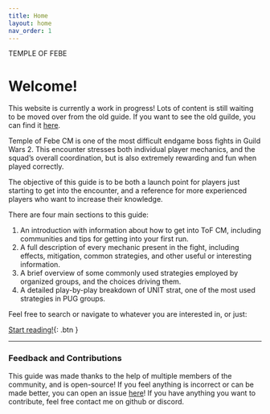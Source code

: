 ```yaml
---
title: Home
layout: home
nav_order: 1
---
```


<div class="intro">
    TEMPLE OF FEBE
</div>

# Welcome!

This website is currently a work in progress! Lots of content is still waiting to be moved over from the old guide.
If you want to see the old guilde, you can find it [here](https://templeoffebe.tiiny.site/).

Temple of Febe CM is one of the most difficult endgame boss fights in Guild Wars 2. This encounter stresses both individual player mechanics, and the squad’s overall coordination, but is also extremely rewarding and fun when played correctly.

The objective of this guide is to be both a launch point for players just starting to get into the encounter, and a reference for more experienced players who want to increase their knowledge.

There are four main sections to this guide:

1. An introduction with information about how to get into ToF CM, including communities and tips for getting into your first run.
2. A full description of every mechanic present in the fight, including effects, mitigation, common strategies, and other useful or interesting information.
3. A brief overview of some commonly used strategies employed by organized groups, and the choices driving them.
4. A detailed play-by-play breakdown of UNIT strat, one of the most used strategies in PUG groups.

Feel free to search or navigate to whatever you are interested in, or just:

[Start reading!](introduction/getting-started.html){: .btn }

---

### Feedback and Contributions

This guide was made thanks to the help of multiple members of the community, and is open-source! If you feel anything is incorrect or can be made better, you can open an issue [here](https://github.com/SilverHalf/temple-of-febe/issues)! If you have anything you want to contribute, feel free contact me on github or discord.
